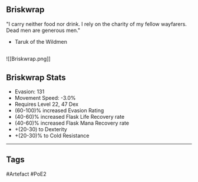 ## Briskwrap
"I carry neither food nor drink. I rely on the charity
of my fellow wayfarers. Dead men are generous men."
- Taruk of the Wildmen
##
![[Briskwrap.png]]
## Briskwrap Stats
- Evasion: 131
- Movement Speed: -3.0%
- Requires Level 22, 47 Dex
- (60-100)% increased Evasion Rating
- (40-60)% increased Flask Life Recovery rate
- (40-60)% increased Flask Mana Recovery rate
- +(20-30) to Dexterity
- +(20-30)% to Cold Resistance


---
## Tags
#Artefact
#PoE2